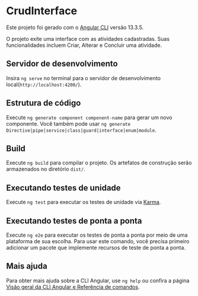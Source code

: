 # CrudInterface

Este projeto foi gerado com o [Angular CLI](https://github.com/angular/angular-cli) versão 13.3.5.

O projeto exite uma interface com as atividades cadastradas. Suas funcionalidades incluem Criar, Alterar e Concluir uma atividade.

## Servidor de desenvolvimento

Insira `ng serve` no terminal para o servidor de desenvolvimento local(`http://localhost:4200/`).

## Estrutura de código

Execute `ng generate component component-name` para gerar um novo componente. Você também pode usar `ng generate Directive|pipe|service|class|guard|interface|enum|module`.

## Build

Execute `ng build` para compilar o projeto. Os artefatos de construção serão armazenados no diretório `dist/`.

## Executando testes de unidade

Execute `ng test` para executar os testes de unidade via [Karma](https://karma-runner.github.io).

## Executando testes de ponta a ponta

Execute `ng e2e` para executar os testes de ponta a ponta por meio de uma plataforma de sua escolha. Para usar este comando, você precisa primeiro adicionar um pacote que implemente recursos de teste de ponta a ponta.

## Mais ajuda

Para obter mais ajuda sobre a CLI Angular, use `ng help` ou confira a página [Visão geral da CLI Angular e Referência de comandos](https://angular.io/cli).
